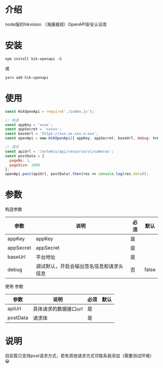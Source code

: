# 介绍

node版的hikvision （海康威视）OpenAPI安全认证库

# 安装

```shell
npm install hik-openapi -S
```

或

```
yarn add hik-openapi
```

# 使用

```js
const HikOpenApi = require('./index.js');

// 构造
const appKey = 'xxxx';
const appSecret = 'xxxxx';
const baseUrl = 'https://xxx.xx.xxx.x:xxx';
const openApi = new HikOpenApi({ appKey, appSecret, baseUrl, debug: true });

// 请求
const apiUrl = '/artemis/api/resource/v1/cameras';
const postData = {
  pageNo: 1,
  pageSize: 1000
};
openApi.post(apiUrl, postData).then(res => console.log(res.data));
```

# 参数

构造参数

| 参数      | 说明                                     | 必须 | 默认  |
| --------- | ---------------------------------------- | ---- | ----- |
| appKey    | appKey                                   | 是   |       |
| appSecret | appSecret                                | 是   |       |
| baseUrl   | 平台地址                                 | 是   |       |
| debug     | 调试默认，开启会输出签名信息和请求头信息 | 否   | false |

使用 参数

| 参数     | 说明                  | 必须 | 默认 |
| -------- | --------------------- | ---- | ---- |
| apiUrl   | 具体请求的数据接口url | 是   |      |
| postData | 请求体                | 是   |      |

# 说明

目前暂只支持post请求方式，若有其他请求方式可联系我添加（需要测试环境）😀
